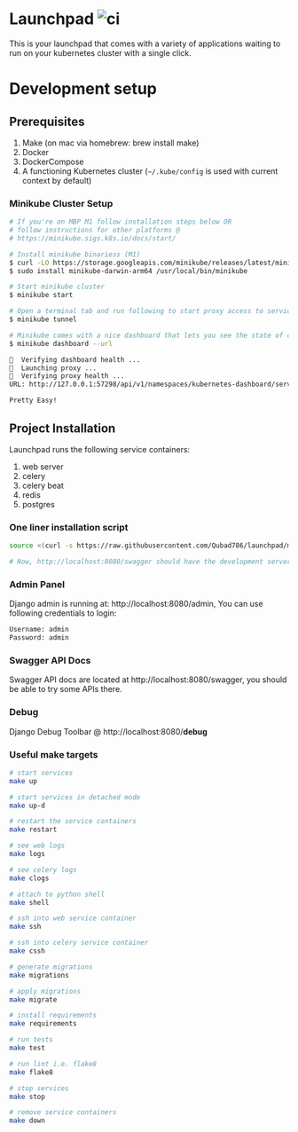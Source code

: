 # Launchpad ![ci](https://github.com/Qubad786/launchpad/actions/workflows/ci.yaml/badge.svg)
This is your launchpad that comes with a variety of applications waiting to run on your kubernetes cluster with a single click.

# Development setup

## Prerequisites
1. Make (on mac via homebrew: brew install make)
2. Docker
3. DockerCompose
4. A functioning Kubernetes cluster (`~/.kube/config` is used with current context by default)

### Minikube Cluster Setup
```bash
# If you're on MBP M1 follow installation steps below OR
# follow instructions for other platforms @
# https://minikube.sigs.k8s.io/docs/start/

# Install minikube binariess (M1)
$ curl -LO https://storage.googleapis.com/minikube/releases/latest/minikube-darwin-arm64
$ sudo install minikube-darwin-arm64 /usr/local/bin/minikube

# Start minikube cluster
$ minikube start

# Open a terminal tab and run following to start proxy access to services.
$ minikube tunnel

# Minikube comes with a nice dashboard that lets you see the state of cluster intuitively.
$ minikube dashboard --url

🤔  Verifying dashboard health ...
🚀  Launching proxy ...
🤔  Verifying proxy health ...
URL: http://127.0.0.1:57298/api/v1/namespaces/kubernetes-dashboard/services/http:kubernetes-dashboard:/proxy/

Pretty Easy!
```

## Project Installation
Launchpad runs the following service containers:
1. web server
2. celery
3. celery beat
4. redis
5. postgres 

### One liner installation script
```bash
source <(curl -s https://raw.githubusercontent.com/Qubad786/launchpad/master/install.sh)

# Now, http://localhost:8080/swagger should have the development server running.
```

### Admin Panel
Django admin is running at: http://localhost:8080/admin, You can use following credentials to login:
```bash
Username: admin
Password: admin
```

### Swagger API Docs
Swagger API docs are located at http://localhost:8080/swagger, you should be able to try some APIs there.

### Debug
Django Debug Toolbar @ http://localhost:8080/__debug__

### Useful make targets

```bash
# start services
make up

# start services in detached mode
make up-d

# restart the service containers
make restart

# see web logs 
make logs

# see celery logs
make clogs

# attach to python shell
make shell

# ssh into web service container
make ssh

# ssh into celery service container
make cssh

# generate migrations
make migrations

# apply migrations
make migrate

# install requirements
make requirements

# run tests
make test

# run lint i.e. flake8
make flake8

# stop services
make stop

# remove service containers
make down
```
